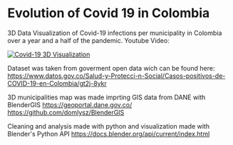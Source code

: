 # Evolution of Covid 19 in Colombia
3D Data Visualization of Covid-19 infections per municipality in Colombia over a year and a half of the pandemic. 
Youtube Video:

[![Covid-19 3D Visualization](https://mauriciomeza.github.io/Portfolio3D_MauroMeza/assets/img/port/NMCovi.jpg)](https://www.youtube.com/watch?v=Kbsiaa9vYX0&ab_channel=mauro_meza)

Dataset was taken from goverment open data wich can be found here:
https://www.datos.gov.co/Salud-y-Protecci-n-Social/Casos-positivos-de-COVID-19-en-Colombia/gt2j-8ykr

3D municipalities map was made imprting GIS data from DANE with BlenderGIS
https://geoportal.dane.gov.co/
https://github.com/domlysz/BlenderGIS

Cleaning and analysis made with python and visualization made with Blender's Python API
https://docs.blender.org/api/current/index.html
 

